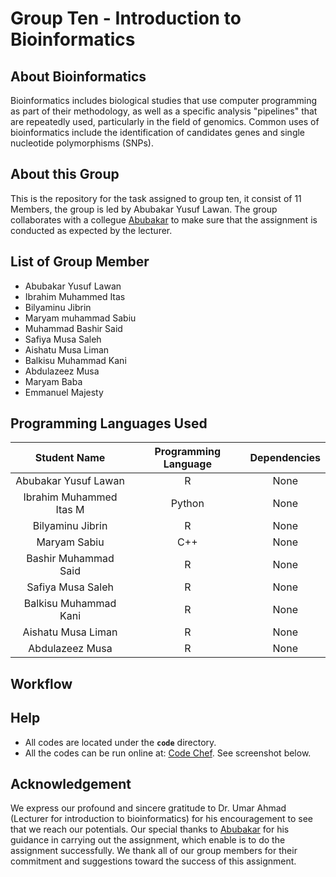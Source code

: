 # Group Ten - Introduction to Bioinformatics

## About Bioinformatics

Bioinformatics includes biological studies that use computer programming as part of their methodology, as well as a specific analysis "pipelines" that are repeatedly used, particularly in the field of genomics. Common uses of bioinformatics include the identification of candidates genes and single nucleotide polymorphisms (SNPs).
## About this Group

This is the repository for the task assigned to group ten, it consist of 11 Members, the group is led by Abubakar Yusuf Lawan. The group collaborates with a collegue  [Abubakar](https://github.com/SadeeqMg01) to make sure that the assignment is conducted as expected by the lecturer.

## List of Group Member

- Abubakar Yusuf Lawan        
- Ibrahim Muhammed Itas              
- Bilyaminu Jibrin                    
- Maryam muhammad Sabiu                  
- Muhammad Bashir Said           
- Safiya Musa Saleh                     
- Aishatu Musa Liman            
- Balkisu Muhammad Kani          
- Abdulazeez Musa                  
- Maryam Baba                   
- Emmanuel Majesty                         

## Programming Languages Used

| Student Name | Programming Language | Dependencies |
| :---: | :---: | :---: |
| Abubakar Yusuf Lawan | R | None |
| Ibrahim Muhammed Itas M | Python | None |
| Bilyaminu Jibrin | R | None |
| Maryam Sabiu | C++ | None |
| Bashir Muhammad Said | R | None |
| Safiya Musa Saleh | R | None |
| Balkisu Muhammad Kani | R | None |
| Aishatu Musa Liman | R | None |
| Abdulazeez Musa | R | None |


## Workflow



## Help


- All codes are located under the **`code`** directory.
- All the codes can be run online at: [Code Chef](https://www.codechef.com/ide). See screenshot below.


## Acknowledgement

We express our profound and sincere gratitude to Dr. Umar Ahmad (Lecturer for introduction to bioinformatics) for his encouragement to see that we reach our potentials. Our special thanks to [Abubakar](https://github.com/SadeeqMg01) for his guidance in carrying out the assignment, which enable is to do the assignment successfully. We thank all of our group members for their commitment and suggestions toward the success of this assignment.
